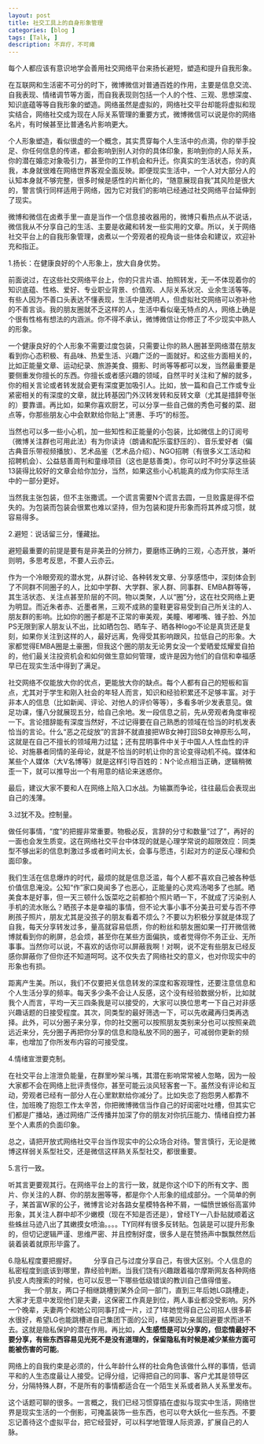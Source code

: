 ```yaml
---
layout: post
title: 社交工具上的自身形象管理
categories: [blog ]
tags: [Talk, ]
description: 不弃疗，不可瘫
---
```



每个人都应该有意识地学会善用社交网络平台来扬长避短，塑造和提升自我形象。

在互联网和生活密不可分的时下，微博微信对普通百姓的作用，主要是信息交流、自我表现、情绪调节等方面，而自我表现则包括一个人的个性、三观、思想深度、知识底蕴等等自我形象的塑造。网络虽然是虚拟的，网络社交平台却能将虚拟和现实结合，网络社交成为现在人际关系管理的重要方式，微博微信可以说是你的网络名片，有时候甚至比普通名片影响更大。

个人形象塑造，看似很虚的一个概念，其实贯穿每个人生活中的点滴，你的举手投足、你任何信息的传递，都会影响到别人对你的具体印象，影响到你的人际关系，你的潜在婚恋对象吸引力，甚至你的工作机会和升迁。你真实的生活状态，你的真我，本身就很难在网络世界客观全面反映。即便现实生活中，一个人对大部分人的认知本身就不够完整，很多时候是感性的片断化的，“随意展现自我”其风险是很大的，警言慎行同样适用于网络，因为它对我们的影响已经通过社交网络平台延伸到了现实。

微博和微信在卤煮手里一直是当作一个信息接收器用的，微博只看热点从不说话，微信我从不分享自己的生活、主要是收藏和转发一些实用的文章。所以，关于网络社交平台上的自我形象管理，卤煮以一个旁观者的视角谈一些体会和建议，欢迎补充和指正。



1.扬长：在健康良好的个人形象上，放大自身优势。

前面说过，在这些社交网络平台上，你的只言片语、拍照转发，无一不体现着你的知识底蕴、性格、爱好、专业职业背景、价值观、人际关系状况、业余生活等等。有些人因为不善口头表达不懂表现，生活中是透明人，但虚拟社交网络可以弥补他的不善言谈。我的朋友圈就不乏这样的人，生活中看似毫无特点的人，网络上确是个很有性格有想法的内涵派。你不得不承认，微博微信让你修正了不少现实中熟人的形象。

一个健康良好的个人形象不需要过度包装，只需要让你的熟人圈甚至网络潜在朋友看到你心态积极、有品味、热爱生活、兴趣广泛的一面就好。和这些方面相关的，比如正能量文章、运动纪录、旅游美食、摄影、时尚等等都可以发，当然最重要是要侧重发你擅长的东西。你擅长或者感兴趣的领域，自然平时关注和了解的就多，你的相关言论或者转发就会更有深度更加吸引人。比如，放一篇和自己工作或专业紧密相关的有深度的文章，就比转基因门外汉转发转和反转文章（尤其是措辞夸张的）要靠谱。再比如，如果你喜欢厨艺，可以分享一些自己做的秀色可餐的菜、甜点等，你那些朋友心中会默默给你贴上“贤惠、手巧”的标签。

当然也可以多一些小心机，加一些知性和正能量的小包装，比如微信上的订阅号（微博关注群也可用此法）有为你读诗（朗诵和配乐蛮舒压的）、音乐爱好者（偏古典音乐带视频播放）、艺术品鉴（艺术品介绍）、NGO招聘（有很多义工活动和招聘机会）、公益慈善周刊和童缘项目（这也是慈善类）。你可以时不时分享这些装13装得比较好的文章会给你加分，当然，如果这些小心机能真的成为你实际生活中的一部分更好。

当然我主张包装，但不主张撒谎。一个谎言需要N个谎言去圆，一旦败露是得不偿失的。为包装而包装会很累也难以坚持，但为包装和提升形象而将其养成习惯，就容易得多。



2.避短：说话留三分，懂藏拙。

避短最重要的前提是要有是非美丑的分辨力，要磨练正确的三观，心态开放，兼听则明，多思考反思，不要人云亦云。

作为一个冷眼旁观的潜水党，从群讨论、各种转发文章、分享感悟中，深刻体会到了不同群不同圈子的人，比如中学群、大学群、家人群、同事群、EMBA群等等，其生活状态、关注点甚至阶层的不同。物以类聚，人以“圈”分，这在社交网络上更为明显。而近朱者赤、近墨者黑，三观不成熟的童鞋更容易受到自己所关注的人、朋友群的影响。比如你的圈子都是不正常的审美观，美瞳、嘟嘟嘴、锥子脸、外加PS无限到家人朋友认不出，比如晒包包、晒车子、晒各种logo不论是真货还是复刻，如果你关注到这样的人，最好远离，免得受其影响跟风，拉低自己的形象。大家都觉得EMBA圈是土豪圈，但我这个圈的朋友无论男女没一个爱晒爱炫耀爱自拍的，他们最关注投资机会和如何做生意如何管理，或许是因为他们的自信和幸福感早已在现实生活中得到了满足。

社交网络不仅能放大你的优点，更能放大你的缺点。每个人都有自己的短板和盲点，尤其对于学生和刚入社会的年轻人而言，知识和经验积累还不足够丰富。对于非本人的信息（比如新闻、评论、对他人的评价等等），多看多听少发表意见。做足功课，懂八分就展现五分，给自己余地。发一段信息之前，先从旁观者角度审视一下。言论措辞能有深度当然好，不过记得要在自己熟悉的领域在恰当的时机发表恰当的言论。什么“恶之花绽放”的言辞不就直接把WB女神打回SB女神原形么呵，这就是在自己不擅长的领域用力过猛；还有昆明事件中关于中国人人性血性的评论、对施暴者同情的圣母论，就是不恰当的时机让你的言论变得动机不纯。媒体和某些个人媒体（大V名博等）就是这样引导百姓的：N个论点相当正确，逻辑稍微歪一下，就可以推导出一个有用意的结论来迷惑你。

最后，建议大家不要和人在网络上陷入口水战。为输赢而争论，往往最后会表现出自己的浅薄。



3.过犹不及。控制量。

做任何事情，“度”的把握非常重要。物极必反，言辞的分寸和数量“过了”，再好的一面也会发生质变。这在网络社交平台中体现的就是心理学常说的超限效应：同类型不够出彩的信息刺激过多或者时间太长，会事与愿违，引起对方的逆反心理和负面印象。

我们生活在信息爆炸的时代，最烦的就是信息泛滥，每个人都不喜欢自己被各种低价值信息淹没。公知“作”家口臭闻多了也恶心，正能量的心灵鸡汤喝多了也腻。晒美食本是好事，但一天三顿什么饭菜吃之前都拍个照片晒一下，不就成了污染别人手机的流水账么？晒孩子本是幸福的事情，但不论大事小事不分美丑可爱与否不停刷孩子照片，朋友尤其是没孩子的朋友看着不烦么？不要以为积极分享就是体现了自我，每天分享转发过多，量高就容易低质，你的粉丝和朋友圈如果一打开微信微博就看到你的刷屏，总会烦，甚至你在某些方面偏执，或者觉得你不务正业、无所事事。当然你可以说，不喜欢的话你可以屏蔽我啊！对啊，说不定有些朋友已经反感你屏蔽你了但你还不知道呵呵。这不仅失去了网络社交的意义，也对你现实中的形象也有损。

距离产生美。所以，我们不仅要把关信息转发的深度和客观理性，还要注意信息和个人生活分享的频率。每天多少条不会让人反感，这个没有经验数据分析，比如就我个人而言，平均一天三四条我是可以接受的，大家可以换位思考一下自己对非感兴趣话题的日接受程度。其次，同类型的最好筛选一下，可以先收藏再归类再选择。此外，可以分圈子来分享，你的社交圈可以按照朋友类别来分也可以按照亲疏远近来分，先分圈子再把你分享的信息和隐私放不同的圈子，可减弱你更新的频率，也增加了你所发布内容的可接受度。



4.情绪宣泄要克制。

在社交平台上渲泄负能量，在群里吵架斗嘴，其潜在影响常常被人忽略，因为一般大家都不会在网络上批评责怪你，甚至可能云淡风轻客套一下。虽然没有评论和互动，旁观者已经有一部分人在心里默默给你减分了。比如失恋了抱怨男人都靠不住，加班晚了抱怨工作太辛苦，你把微博微信当作自己的好闺密吐吐槽，但其实它们都是广播站，通过网络广泛传播并加深了你的朋友对你抗压能力、情绪自控力甚至个人素质的负面印象。

总之，请把开放式网络社交平台当作现实中的公众场合对待。警言慎行，无论是微博这样弱关系型社交，还是微信这样熟关系型社交，都很重要。



5.言行一致。

听其言更要观其行。在网络平台上的言行一致，就是你这个ID下的所有文字、图片、你关注的人群、你的朋友圈等等，都是你个人形象的组成部分。一个简单的例子，某首富W家的公子，微博言论对各路女星模特各种不屑，一幅愤世嫉俗高富帅形象，其关注人群中却不少嫩模（现在不知是否还是），曾经TY一八卦贴就顺着这些蛛丝马迹八出了其嫩摸女喷油。。。。TY同样有很多反转贴。包装是可以提升形象的，但切记逻辑严谨、思维严密、并且控制好度，很多人是在赞扬声中飘飘然然后装着装着就原形毕露了。
　　


6.隐私程度要把握好。
　　
分享自己与过度分享自己，有很大区别。个人信息的私密程度到底该到哪里，靠经验判断。当我们饶有兴趣跟着福尔摩斯网友各种网络扒皮人肉搜索的时候，也可以反思一下哪些低级错误的教训自己值得借鉴。
　　
我一个朋友，两口子相继跳槽到某外企同一部门，直到三年后她LG跳槽走，大家才无意中发现他们是夫妻，这保密工作真是到位，两人事业都没受影响。另外一个晚辈，夫妻两个和她公司同事打成一片，过了1年她觉得自己公司招人很多薪水很好，希望LG也能跳槽进自己集团下面的公司，结果因为亲属回避要求而进不去。这就是隐私保护的潜在作用。再比如，**人生感悟是可以分享的，但恋情最好不要分享，有些东西容易见光死不是没有道理的，保留隐私有时候是减少某些方面可能被伤害的可能**。

网络上的自我约束是必须的，什么年龄什么样的社会角色该做什么样的事情，低调平和的人生态度最让人接受。记得分组，记得把自己的同事、客户尤其是领导区分，分隔特殊人群，不是所有的事情都适合在一个陌生关系或者熟人关系里发布。

这个话题可聊的很多。一言概之，我们已经习惯穿插在虚拟与现实中生活，网络世界是现实生活的一个倒影，可掩盖装饰一些东西，也可以夸大妖化一些东西。不要忘记善待这个虚拟平台，把它经营好，可以科学地管理人际资源，扩展自己的人脉。
